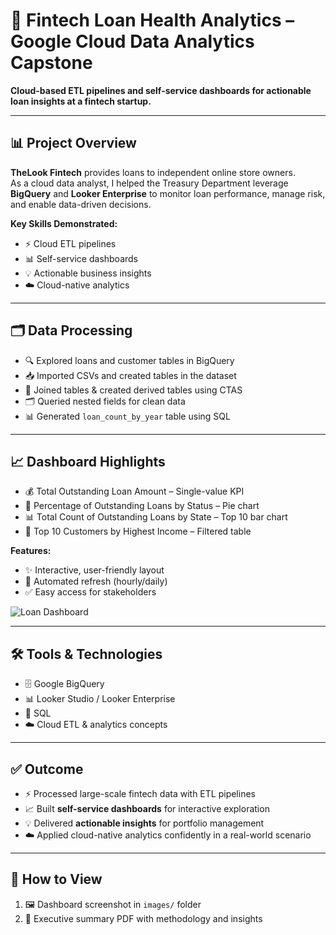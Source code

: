 # 💼 Fintech Loan Health Analytics – Google Cloud Data Analytics Capstone

**Cloud-based ETL pipelines and self-service dashboards for actionable loan insights at a fintech startup.**

---

## 📊 Project Overview
**TheLook Fintech** provides loans to independent online store owners.  
As a cloud data analyst, I helped the Treasury Department leverage **BigQuery** and **Looker Enterprise** to monitor loan performance, manage risk, and enable data-driven decisions.

**Key Skills Demonstrated:**  
- ⚡ Cloud ETL pipelines  
- 📊 Self-service dashboards  
- 💡 Actionable business insights  
- ☁️ Cloud-native analytics  

---

## 🗂️ Data Processing
- 🔍 Explored loans and customer tables in BigQuery  
- 📥 Imported CSVs and created tables in the dataset  
- 🔗 Joined tables & created derived tables using CTAS  
- 🗂️ Queried nested fields for clean data  
- 📊 Generated `loan_count_by_year` table using SQL  

---

## 📈 Dashboard Highlights
- 💰 Total Outstanding Loan Amount – Single-value KPI  
- 🥧 Percentage of Outstanding Loans by Status – Pie chart  
- 📊 Total Count of Outstanding Loans by State – Top 10 bar chart  
- 👑 Top 10 Customers by Highest Income – Filtered table  

**Features:**  
- ✨ Interactive, user-friendly layout  
- 🔄 Automated refresh (hourly/daily)  
- ✅ Easy access for stakeholders  

![Loan Dashboard](images/dashboard.jpg)

---

## 🛠️ Tools & Technologies
- 🗄️ Google BigQuery  
- 📊 Looker Studio / Looker Enterprise  
- 📝 SQL    
- ☁️ Cloud ETL & analytics concepts  

---

## ✅ Outcome
- ⚡ Processed large-scale fintech data with ETL pipelines  
- 📈 Built **self-service dashboards** for interactive exploration  
- 💡 Delivered **actionable insights** for portfolio management  
- ☁️ Applied cloud-native analytics confidently in a real-world scenario  

---

## 👀 How to View
1. 🖼️ Dashboard screenshot in `images/` folder  
2. 📄 Executive summary PDF with methodology and insights
